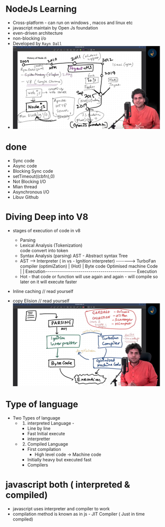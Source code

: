 # NodeJs Learning 
  
  - Cross-platform - can run on windows , macos and linux etc
  - javascript maintain by Open Js foundation
  - even-driven architecture
  - non-blocking i/o
  - Developed by `Rayn Dall`
  - ![History](image.png)


# done 
 - Sync code
 - Async code 
 - Blocking Sync code 
 - setTimeout((cbfn),0)
 - Not Blocking I/O
 - Mian thread
 - Asynchronous I/O
 - Libuv Github

# Diving Deep into V8 
 - stages of execution of code in v8
   - Parsing
   - Lexical Analysis (Tokenization)  
     code convert into token
   - Syntax Analysis (parsing)
     AST - Abstract syntax Tree
   - AST --> Interpreter ( in vs - Ignition interpreter) -------> TurboFan compiler    (optimiZation)
                |                                         (Hot)        |
             Byte code                                           Optimised machine Code                  
                |                                                      | 
            Execution---------------------------------------------- Execution           
    * Hot - that code or function will use again and again 
          - will compile so later on it will execute faster 

  - Inline caching // read yourself
  - copy Elision // read yourself
   ![working](V8.png)
# Type of language
 - Two Types of language
   - 1. interpreted Language - 
     - Line by line
     - Fast Initial execute
     - interpretter
   - 2.  Compiled Language
     - First compilation 
        - High level code  -> Machine code
     - Initially heavy but executed fast
     - Compilers

# javascript both ( interpreted & compiled)
 - javascript uses interpreter and compiler to work
 - compilation method is known as in js - JIT Compiler ( Just in time compiled)
